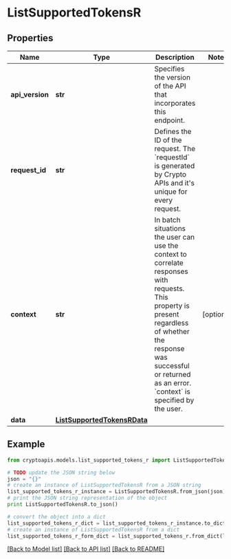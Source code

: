 # ListSupportedTokensR


## Properties
Name | Type | Description | Notes
------------ | ------------- | ------------- | -------------
**api_version** | **str** | Specifies the version of the API that incorporates this endpoint. | 
**request_id** | **str** | Defines the ID of the request. The &#x60;requestId&#x60; is generated by Crypto APIs and it&#39;s unique for every request. | 
**context** | **str** | In batch situations the user can use the context to correlate responses with requests. This property is present regardless of whether the response was successful or returned as an error. &#x60;context&#x60; is specified by the user. | [optional] 
**data** | [**ListSupportedTokensRData**](ListSupportedTokensRData.md) |  | 

## Example

```python
from cryptoapis.models.list_supported_tokens_r import ListSupportedTokensR

# TODO update the JSON string below
json = "{}"
# create an instance of ListSupportedTokensR from a JSON string
list_supported_tokens_r_instance = ListSupportedTokensR.from_json(json)
# print the JSON string representation of the object
print ListSupportedTokensR.to_json()

# convert the object into a dict
list_supported_tokens_r_dict = list_supported_tokens_r_instance.to_dict()
# create an instance of ListSupportedTokensR from a dict
list_supported_tokens_r_form_dict = list_supported_tokens_r.from_dict(list_supported_tokens_r_dict)
```
[[Back to Model list]](../README.md#documentation-for-models) [[Back to API list]](../README.md#documentation-for-api-endpoints) [[Back to README]](../README.md)


